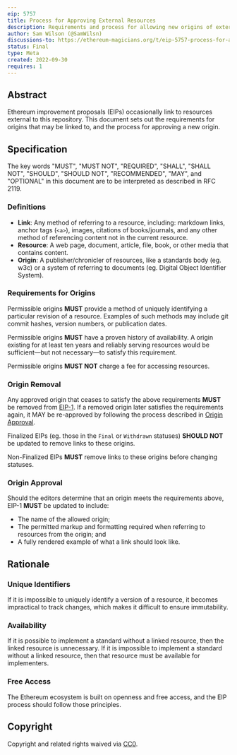 ```yaml
---
eip: 5757
title: Process for Approving External Resources
description: Requirements and process for allowing new origins of external resources
author: Sam Wilson (@SamWilsn)
discussions-to: https://ethereum-magicians.org/t/eip-5757-process-for-approving-external-resources/11215
status: Final
type: Meta
created: 2022-09-30
requires: 1
---
```


## Abstract

Ethereum improvement proposals (EIPs) occasionally link to resources external to this repository. This document sets out the requirements for origins that may be linked to, and the process for approving a new origin.

## Specification

The key words "MUST", "MUST NOT", "REQUIRED", "SHALL", "SHALL NOT", "SHOULD", "SHOULD NOT", "RECOMMENDED", "MAY", and "OPTIONAL" in this document are to be interpreted as described in RFC 2119.

### Definitions

 - **Link**: Any method of referring to a resource, including: markdown links, anchor tags (`<a>`), images, citations of books/journals, and any other method of referencing content not in the current resource.
 - **Resource**: A web page, document, article, file, book, or other media that contains content.
 - **Origin**: A publisher/chronicler of resources, like a standards body (eg. w3c) or a system of referring to documents (eg. Digital Object Identifier System).

### Requirements for Origins

Permissible origins **MUST** provide a method of uniquely identifying a particular revision of a resource. Examples of such methods may include git commit hashes, version numbers, or publication dates.

Permissible origins **MUST** have a proven history of availability. A origin existing for at least ten years and reliably serving resources would be sufficient—but not necessary—to satisfy this requirement.

Permissible origins **MUST NOT** charge a fee for accessing resources.

### Origin Removal

Any approved origin that ceases to satisfy the above requirements **MUST** be removed from [EIP-1](./eip-1.md). If a removed origin later satisfies the requirements again, it MAY be re-approved by following the process described in [Origin Approval](#origin-approval).

Finalized EIPs (eg. those in the `Final` or `Withdrawn` statuses) **SHOULD NOT** be updated to remove links to these origins.

Non-Finalized EIPs **MUST** remove links to these origins before changing statuses.

### Origin Approval

Should the editors determine that an origin meets the requirements above, EIP-1 **MUST** be updated to include:

 * The name of the allowed origin;
 * The permitted markup and formatting required when referring to resources from the origin; and
 * A fully rendered example of what a link should look like.

## Rationale

### Unique Identifiers

If it is impossible to uniquely identify a version of a resource, it becomes impractical to track changes, which makes it difficult to ensure immutability.

### Availability

If it is possible to implement a standard without a linked resource, then the linked resource is unnecessary. If it is impossible to implement a standard without a linked resource, then that resource must be available for implementers.

### Free Access

The Ethereum ecosystem is built on openness and free access, and the EIP process should follow those principles.

## Copyright

Copyright and related rights waived via [CC0](../LICENSE.md).
